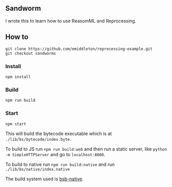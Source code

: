 ## Sandworm

I wrote this to learn how to use ReasomML and Reprocessing.

## How to

```
git clone https://github.com/emiddleton/reprocessing-example.git
git checkout sandworms
```

### Install

```
npm install
```

### Build

```
npm run build
```

### Start

```
npm start
```

This will build the bytecode executable which is at `./lib/bs/bytecode/index.byte`.

To build to JS run `npm run build:web` and then run a static server, like `python -m SimpleHTTPServer` and go to `localhost:8000`.

To build to native run `npm run build:native` and run `./lib/bs/native/index.native`

The build system used is [bsb-native](https://github.com/bsansouci/bsb-native).
